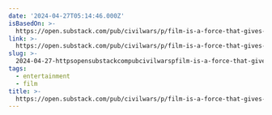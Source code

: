 ```yaml
---
date: '2024-04-27T05:14:46.000Z'
isBasedOn: >-
  https://open.substack.com/pub/civilwars/p/film-is-a-force-that-gives-us-meaning?utm_source=share&utm_medium=android&r=3d5
link: >-
  https://open.substack.com/pub/civilwars/p/film-is-a-force-that-gives-us-meaning?utm_source=share&utm_medium=android&r=3d5
slug: >-
  2024-04-27-httpsopensubstackcompubcivilwarspfilm-is-a-force-that-gives-us-meaningutmsourceshareandutmmediumandroidandr3d5
tags:
  - entertainment
  - film
title: >-
  https://open.substack.com/pub/civilwars/p/film-is-a-force-that-gives-us-meaning?utm_source=share&utm_medium=android&r=3d5
---
```


